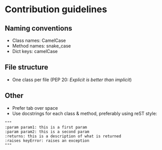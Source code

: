 Contribution guidelines
=======================


Naming conventions
------------------

- Class names: CamelCase
- Method names: snake_case
- Dict keys: camelCase


File structure
--------------

- One class per file (PEP 20: _Explicit is better than implicit_)


Other
-----

- Prefer tab over space
- Use docstrings for each class & method, preferably using reST style:
```
"""
:param param1: this is a first param
:param param2: this is a second param
:returns: this is a description of what is returned
:raises keyError: raises an exception
"""
```
